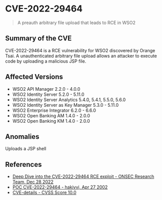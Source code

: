 # CVE-2022-29464

> A preauth arbitrary file upload that leads to RCE in WSO2

## Summary of the CVE

CVE-2022-29464 is a RCE vulnerability for WSO2 discovered by Orange Tsai. A unauthenticated arbitrary file upload allows an attacker to execute code by uploading a malicious JSP file.

## Affected Versions

- WSO2 API Manager 2.2.0 - 4.0.0
- WSO2 Identity Server 5.2.0 - 5.11.0
- WSO2 Identity Server Analytics 5.4.0, 5.4.1, 5.5.0, 5.6.0
- WSO2 Identity Server as Key Manager 5.3.0 - 5.11.0
- WSO2 Enterprise Integrator 6.2.0 - 6.6.0
- WSO2 Open Banking AM 1.4.0 - 2.0.0
- WSO2 Open Banking KM 1.4.0 - 2.0.0

## Anomalies

Uploads a JSP shell

## References

- [Deep Dive into the CVE-2022-29464 RCE exploit - ONSEC Research Team, Dec 28 2022](https://blog.onsec.io/deep-dive-into-the-cve-2022-29464-rce-exploit/)
- [POC CVE-2022-29464 - hakivvi, Apr 27 2002](https://github.com/hakivvi/CVE-2022-29464)
- [CVE-details - CVSS Score 10.0](https://www.cvedetails.com/cve/CVE-2022-29464/)

